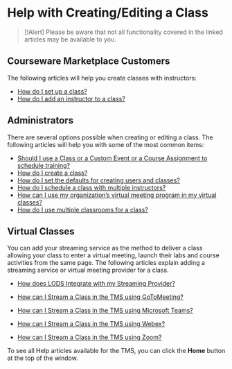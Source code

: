 # Help with Creating/Editing a Class

> [!Alert] Please be aware that not all functionality covered in the linked articles may be available to you.

## Courseware Marketplace Customers

The following articles will help you create classes with instructors:

- [How do I set up a class?](../arvato-marketplace/fulfilling-marketplace-order/set-up-class.md)
- [How do I add an instructor to a class?](../arvato-marketplace/fulfilling-marketplace-order/add-instructor-to-class.md)

## Administrators
There are several options possible when creating or editing a class. The following articles will help you with some of the most common items: 

- [Should I use a Class or a Custom Event or a Course Assignment to schedule training?](../tms-administrators/tms-fundamentals/class-or-custom-event-or-course-assignment-to-schedule-training.md)
- [How do I create a class?](../tms-administrators/classes/schedule/create-class.md)
- [How do I set the defaults for creating users and classes?](../tms-administrators/tms-fundamentals/set-defaults-for-creating-users-and-classes.md)
- [How do I schedule a class with multiple instructors?](../tms-administrators/classes/instructors/schedule-class-with-multiple-instructors.md)
- [How can I use my organization’s virtual meeting program in my virtual classes?](../tms-administrators/classes/classrooms-equipment/custom-virtual-classroom.md)
- [How do I use multiple classrooms for a class?](../tms-administrators/classes/classrooms-equipment/use-multiple-classrooms-for-class.md)

## Virtual Classes
You can add your streaming service as the method to deliver a class allowing your class to enter a virtual meeting, launch their labs and course activities from the same page. The following articles explain adding a streaming service or virtual meeting provider for a class.

- [How does LODS Integrate with my Streaming Provider?](../tms/tms-administrators/classes/schedule/Integrate-Streaming-Provider.md)

- [How can I Stream a Class in the TMS using GoToMeeting?](../tms/tms-administrators/classes/schedule/streaming-GoToMeeting.md)

- [How can I Stream a Class in the TMS using Microsoft Teams?](../tms/tms-administrators/classes/schedule/streaming-Teams.md)

- [How can I Stream a Class in the TMS using Webex?](../tms/tms-administrators/classes/schedule/Webex.md)

- [How can I Stream a Class in the TMS using Zoom?](../tms/tms-administrators/classes/schedule/streaming-Zoom.md)

To see all Help articles available for the TMS, you can click the **Home** button at the top of the window.
